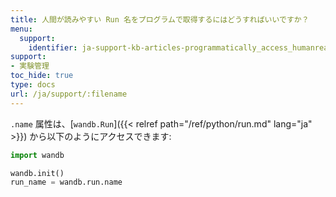 ```yaml
---
title: 人間が読みやすい Run 名をプログラムで取得するにはどうすればいいですか？
menu:
  support:
    identifier: ja-support-kb-articles-programmatically_access_humanreadable_run_name
support:
- 実験管理
toc_hide: true
type: docs
url: /ja/support/:filename
---
```


`.name` 属性は、[`wandb.Run`]({{< relref path="/ref/python/run.md" lang="ja" >}}) から以下のようにアクセスできます:

```python
import wandb

wandb.init()
run_name = wandb.run.name
```